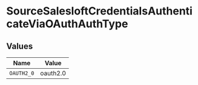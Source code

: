 # SourceSalesloftCredentialsAuthenticateViaOAuthAuthType


## Values

| Name       | Value      |
| ---------- | ---------- |
| `OAUTH2_0` | oauth2.0   |